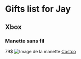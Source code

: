 # Gifts list for Jay
## Xbox
### Manette sans fil
79$
![Image de la manette](https://bfasset.costco-static.com/U447IH35/as/8rt6j4qpfvz4r9r6wrhnqg/1867336-894__1?auto=webp&amp;format=jpg&width=600&height=600&fit=bounds&canvas=600,600)
[Costco](https://www.costco.ca/xbox---manette-sans-fils-sky-cipher-%c3%a9dition-sp%c3%a9ciale.product.4000304282.html)
